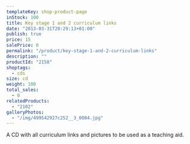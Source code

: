 ```yaml
---
templateKey: shop-product-page
inStock: 100
title: Key stage 1 and 2 curriculum links
date: "2013-03-31T20:29:13+01:00"
publish: true
price: 15
salePrice: 0
permalink: "/product/key-stage-1-and-2-curriculum-links"
description: ""
productId: "2158"
shoptags:
  - cds
size: cd
weight: 100
total_sales:
  - 0
relatedProducts:
  - "2102"
galleryPhotos:
  - "/img/499542927c252__3_0004.jpg"
---
```


A CD with all curriculum links and pictures to be used as a teaching aid.
